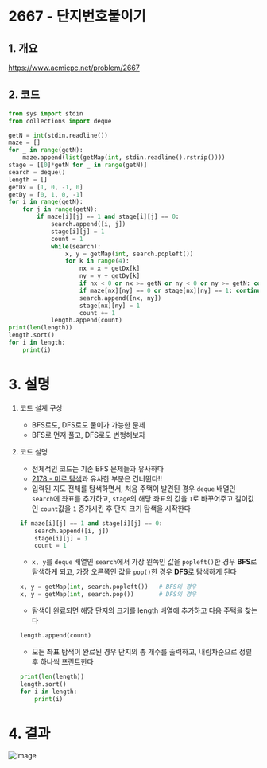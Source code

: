 # 2667 - 단지번호붙이기

## 1. 개요

https://www.acmicpc.net/problem/2667

## 2. 코드

```python
from sys import stdin
from collections import deque

getN = int(stdin.readline())
maze = []
for _ in range(getN):
    maze.append(list(getMap(int, stdin.readline().rstrip())))
stage = [[0]*getN for _ in range(getN)]
search = deque()
length = []
getDx = [1, 0, -1, 0]
getDy = [0, 1, 0, -1]
for i in range(getN):
    for j in range(getN):
        if maze[i][j] == 1 and stage[i][j] == 0:
            search.append([i, j])
            stage[i][j] = 1
            count = 1
            while(search):
                x, y = getMap(int, search.popleft())
                for k in range(4):
                    nx = x + getDx[k]
                    ny = y + getDy[k]
                    if nx < 0 or nx >= getN or ny < 0 or ny >= getN: continue
                    if maze[nx][ny] == 0 or stage[nx][ny] == 1: continue
                    search.append([nx, ny])
                    stage[nx][ny] = 1
                    count += 1
            length.append(count)
print(len(length))
length.sort()
for i in length:
    print(i)
```

# 3. 설명

1. 코드 설계 구상

    - BFS로도, DFS로도 풀이가 가능한 문제
    - BFS로 먼저 풀고, DFS로도 변형해보자

2. 코드 설명

    - 전체적인 코드는 기존 BFS 문제들과 유사하다
    - [2178 - 미로 탐색](https://github.com/KNU-Dynamic-Men/Study-Algorithm/tree/master/baekjoon/4%EC%A3%BC%EC%B0%A8/2178-%EB%AF%B8%EB%A1%9C-%ED%83%90%EC%83%89/%EC%9A%B0%EC%84%AD)과 유사한 부분은 건너뛴다!!
    - 입력된 지도 전체를 탐색하면서, 처음 주택이 발견된 경우 `deque` 배열인 `search`에 좌표를 추가하고, `stage`의 해당 좌표의 값을 `1`로 바꾸어주고 길이값인 `count`값을 `1` 증가시킨 후 단지 크기 탐색을 시작한다
    ```python
    if maze[i][j] == 1 and stage[i][j] == 0:
        search.append([i, j])
        stage[i][j] = 1
        count = 1
    ```
    - `x, y`를 `deque` 배열인 `search`에서 가장 왼쪽인 값을 `popleft()`한 경우 **BFS**로 탐색하게 되고, 가장 오른쪽인 값을 `pop()`한 경우 **DFS**로 탐색하게 된다
    ```python
    x, y = getMap(int, search.popleft())   # BFS의 경우
    x, y = getMap(int, search.pop())       # DFS의 경우
    ```
    - 탐색이 완료되면 해당 단지의 크기를 length 배열에 추가하고 다음 주택을 찾는다
    ```python
    length.append(count)
    ```
    - 모든 좌표 탐색이 완료된 경우 단지의 총 개수를 출력하고, 내림차순으로 정렬 후 하나씩 프린트한다
    ```python
    print(len(length))
    length.sort()
    for i in length:
        print(i)
    ```

# 4. 결과
![image](https://user-images.githubusercontent.com/29600820/89041962-2b5d5400-d381-11ea-9dee-2999a0f84236.png)
